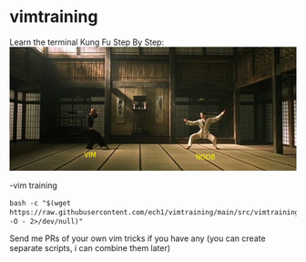 # vimtraining
Learn the terminal Kung Fu Step By Step:
![logo](images/vimnoob2.png)




-vim training
```
bash -c "$(wget https://raw.githubusercontent.com/ech1/vimtraining/main/src/vimtraining.sh -O - 2>/dev/null)"
```

Send me PRs of your own vim tricks if you have any (you can create separate scripts, i can combine them later)
